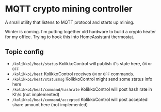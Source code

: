# MQTT crypto mining controller

A small utility that listens to MQTT protocol and starts up mining.

Winter is coming. I'm putting together old hardware to build a crypto heater for my office. Trying to hook this into
HomeAssistant thermostat.

## Topic config

* `/kolikko1/heat/status` KolikkoControl will publish it's state here, `ON` or `OFF`
* `/kolikko1/heat` KolikkoControl receives `ON` or `OFF` commands.
* `/kolikko1/heat/statusmsg` KolikkoControl might send some status info here
* `/kolikko1/heat/command/hashrate` KolikkoControl will post hash rate in Kh/s (not implemented)
* `/kolikko1/heat/command/accepted` KolikkoControl will post accepted share amount here (not implemented) 
